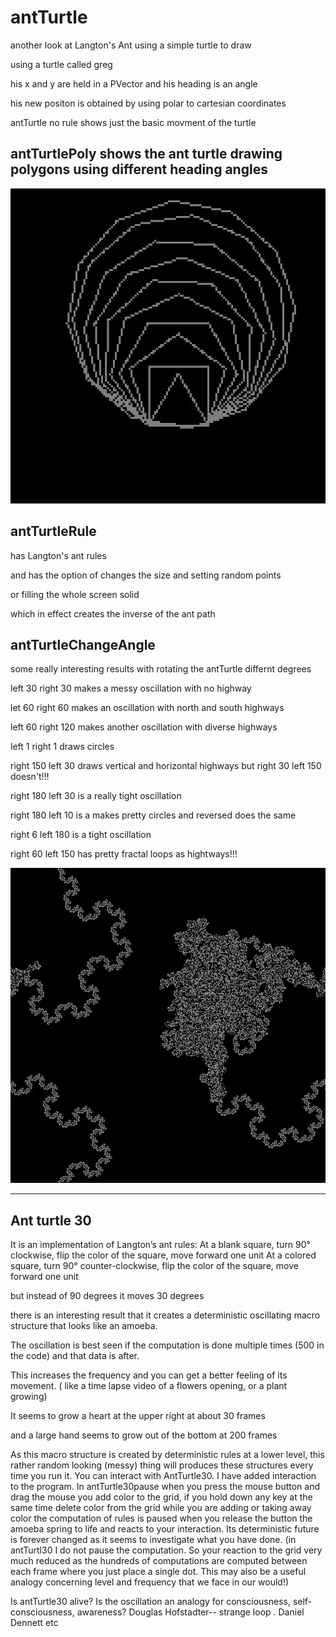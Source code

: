 # antTurtle
another look at Langton's Ant using a simple turtle to draw

using a turtle called greg 

his x and y are held in a PVector and his heading is an angle

his new positon is obtained by using polar to cartesian coordinates


antTurtle no rule shows just the basic movment of the turtle


## antTurtlePoly shows the ant turtle drawing polygons using different heading angles

![antPoly](/antTurtlePoly/antTurtlePoly.png)



## antTurtleRule 

has Langton's ant rules 

and has the option of changes the size and setting random points 

or filling the whole screen solid

which in effect creates the inverse of the ant path

## antTurtleChangeAngle

some really interesting results with rotating the antTurtle differnt degrees

left 30 right 30 makes a messy oscillation with no highway

let 60 right 60 makes an oscillation with north and south highways

left 60 right 120 makes another oscillation with diverse highways

left 1 right 1 draws circles

right 150 left 30 draws vertical and horizontal highways  but right 30 left 150 doesn't!!!

right 180 left 30 is a really tight oscillation

right 180 left 10 is a makes pretty circles  and reversed does the same

right 6 left 180 is a tight oscillation

right 60 left 150 has pretty fractal loops as hightways!!!

![antTurtle60R150L](/antTurtleChangeAngle/antTurtle563.png)

____

## Ant turtle 30

It is an implementation of Langton’s ant rules:
At a blank square, turn 90° clockwise, flip the color of the square, move forward one unit 
At a colored square, turn 90° counter-clockwise, flip the color of the square, move forward one unit

but instead of 90 degrees it moves 30 degrees

there is an interesting result that it creates a deterministic oscillating macro structure that looks like an amoeba.

The oscillation is best seen if the computation is done multiple times (500 in the code) and that data is after. 

This increases the frequency and you can get a better feeling of its movement. ( like a time lapse video of a flowers opening, or a plant growing) 

It seems to grow a heart at the upper right at about 30 frames

and a large hand seems to grow out of the bottom at 200 frames

As this macro structure is created by deterministic rules at a lower level,
this rather random looking (messy) thing will produces these structures every time you run it.
You can interact with AntTurtle30.
I have added interaction to the program.
In antTurtle30pause when you press the mouse button and drag the mouse you add 
color to the grid,  if you hold down any key at the same time delete color from the grid
while you are adding or taking away color the computation of rules is paused 
when you release the button the amoeba spring to life and reacts to your interaction.
Its deterministic future is forever changed as it seems to investigate what you have done.
(in antTurtl30 I do not pause the computation. So your reaction to the grid very much reduced as the hundreds of computations are computed between each frame where you just place a single dot.
This may also be a useful analogy concerning level and frequency that we face in our would!)

Is antTurtle30 alive?
Is the oscillation an analogy for consciousness, self-consciousness, awareness? 
Douglas Hofstadter-- strange loop . Daniel Dennett  etc


 


